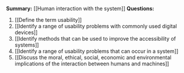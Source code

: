**Summary:** [[Human interaction with the system]]
**Questions:**
1. [[Define the term usability]]
2. [[Identify a range of usability problems with commonly used digital devices]]
3. [[Identify methods that can be used to improve the accessibility of systems]]
4. [[Identify a range of usability problems that can occur in a system]]
5. [[Discuss the moral, ethical, social, economic and environmental implications of the interaction between humans and machines]]